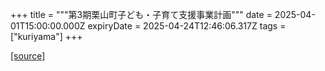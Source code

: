 +++
title = """第3期栗山町子ども・子育て支援事業計画"""
date = 2025-04-01T15:00:00.000Z
expiryDate = 2025-04-24T12:46:06.317Z
tags = ["kuriyama"]
+++


[[source]](https://www.town.kuriyama.hokkaido.jp/soshiki/39/1810.html)
